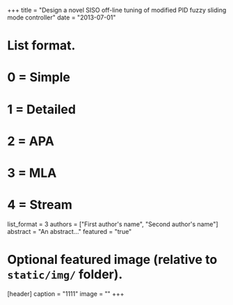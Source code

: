 +++
title = "Design a novel SISO off-line tuning of modified PID fuzzy sliding mode controller"
date = "2013-07-01"
# List format.
#   0 = Simple
#   1 = Detailed
#   2 = APA
#   3 = MLA
#   4 = Stream
list_format = 3
authors = ["First author's name", "Second author's name"]
abstract = "An abstract..."
featured = "true"

# Optional featured image (relative to `static/img/` folder).
[header]
caption = "1111"
image = ""
+++
